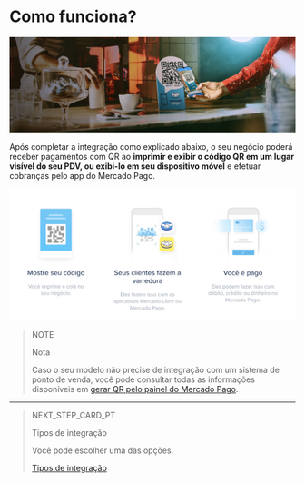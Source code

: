 # Como funciona?

![Pagamentos QR Mercado Pago](/images/mobile/qr_mla2.es.png)

Após completar a integração como explicado abaixo, o seu negócio poderá receber pagamentos com QR ao **imprimir e exibir o código QR em um lugar visível do seu PDV, ou exibi-lo em seu dispositivo móvel** e efetuar cobranças pelo app do Mercado Pago.

![Flujo QR](/images/mobile/qr_flujo.pt.png)

> NOTE
>
> Nota
>
> Caso o seu modelo não precise de integração com um sistema de ponto de venda, você pode consultar todas as informações disponíveis em [gerar QR pelo painel do Mercado Pago](/developers/pt/docs/qr-code/how-to/integrations-front).

---

> NEXT_STEP_CARD_PT
>
> Tipos de integração
>
> Você pode escolher uma das opções.
>
> [Tipos de integração](https://www.mercadopago[FAKER][URL][DOMAIN]/developers/pt/docs/qr-code/integration-types)